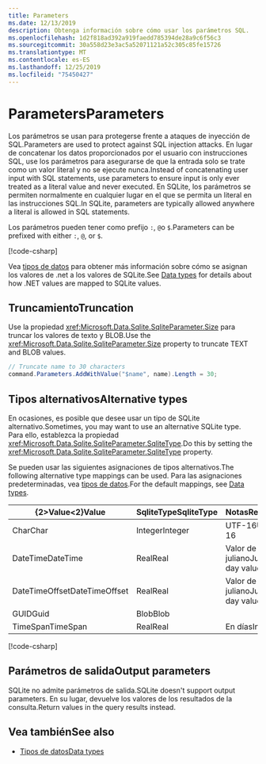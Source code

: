 ```yaml
---
title: Parameters
ms.date: 12/13/2019
description: Obtenga información sobre cómo usar los parámetros SQL.
ms.openlocfilehash: 1d2f818ad392a919faedd785394de28a9c6f56c3
ms.sourcegitcommit: 30a558d23e3ac5a52071121a52c305c85fe15726
ms.translationtype: MT
ms.contentlocale: es-ES
ms.lasthandoff: 12/25/2019
ms.locfileid: "75450427"
---
```

# <a name="parameters"></a><span data-ttu-id="55215-103">Parameters</span><span class="sxs-lookup"><span data-stu-id="55215-103">Parameters</span></span>

<span data-ttu-id="55215-104">Los parámetros se usan para protegerse frente a ataques de inyección de SQL.</span><span class="sxs-lookup"><span data-stu-id="55215-104">Parameters are used to protect against SQL injection attacks.</span></span> <span data-ttu-id="55215-105">En lugar de concatenar los datos proporcionados por el usuario con instrucciones SQL, use los parámetros para asegurarse de que la entrada solo se trate como un valor literal y no se ejecute nunca.</span><span class="sxs-lookup"><span data-stu-id="55215-105">Instead of concatenating user input with SQL statements, use parameters to ensure input is only ever treated as a literal value and never executed.</span></span> <span data-ttu-id="55215-106">En SQLite, los parámetros se permiten normalmente en cualquier lugar en el que se permita un literal en las instrucciones SQL.</span><span class="sxs-lookup"><span data-stu-id="55215-106">In SQLite, parameters are typically allowed anywhere a literal is allowed in SQL statements.</span></span>

<span data-ttu-id="55215-107">Los parámetros pueden tener como prefijo `:`, `@`o `$`.</span><span class="sxs-lookup"><span data-stu-id="55215-107">Parameters can be prefixed with either `:`, `@`, or `$`.</span></span>

[!code-csharp[](../../../../samples/snippets/standard/data/sqlite/HelloWorldSample/Program.cs?name=snippet_Parameter)]

<span data-ttu-id="55215-108">Vea [tipos de datos](types.md) para obtener más información sobre cómo se asignan los valores de .net a los valores de SQLite.</span><span class="sxs-lookup"><span data-stu-id="55215-108">See [Data types](types.md) for details about how .NET values are mapped to SQLite values.</span></span>

## <a name="truncation"></a><span data-ttu-id="55215-109">Truncamiento</span><span class="sxs-lookup"><span data-stu-id="55215-109">Truncation</span></span>

<span data-ttu-id="55215-110">Use la propiedad <xref:Microsoft.Data.Sqlite.SqliteParameter.Size> para truncar los valores de texto y BLOB.</span><span class="sxs-lookup"><span data-stu-id="55215-110">Use the <xref:Microsoft.Data.Sqlite.SqliteParameter.Size> property to truncate TEXT and BLOB values.</span></span>

```csharp
// Truncate name to 30 characters
command.Parameters.AddWithValue("$name", name).Length = 30;
```

## <a name="alternative-types"></a><span data-ttu-id="55215-111">Tipos alternativos</span><span class="sxs-lookup"><span data-stu-id="55215-111">Alternative types</span></span>

<span data-ttu-id="55215-112">En ocasiones, es posible que desee usar un tipo de SQLite alternativo.</span><span class="sxs-lookup"><span data-stu-id="55215-112">Sometimes, you may want to use an alternative SQLite type.</span></span> <span data-ttu-id="55215-113">Para ello, establezca la propiedad <xref:Microsoft.Data.Sqlite.SqliteParameter.SqliteType>.</span><span class="sxs-lookup"><span data-stu-id="55215-113">Do this by setting the <xref:Microsoft.Data.Sqlite.SqliteParameter.SqliteType> property.</span></span>

<span data-ttu-id="55215-114">Se pueden usar las siguientes asignaciones de tipos alternativos.</span><span class="sxs-lookup"><span data-stu-id="55215-114">The following alternative type mappings can be used.</span></span> <span data-ttu-id="55215-115">Para las asignaciones predeterminadas, vea [tipos de datos](types.md).</span><span class="sxs-lookup"><span data-stu-id="55215-115">For the default mappings, see [Data types](types.md).</span></span>

| <span data-ttu-id="55215-116">{2&gt;Value&lt;2}</span><span class="sxs-lookup"><span data-stu-id="55215-116">Value</span></span>          | <span data-ttu-id="55215-117">SqliteType</span><span class="sxs-lookup"><span data-stu-id="55215-117">SqliteType</span></span> | <span data-ttu-id="55215-118">Notas</span><span class="sxs-lookup"><span data-stu-id="55215-118">Remarks</span></span>          |
| -------------- | ---------- | ---------------- |
| <span data-ttu-id="55215-119">Char</span><span class="sxs-lookup"><span data-stu-id="55215-119">Char</span></span>           | <span data-ttu-id="55215-120">Integer</span><span class="sxs-lookup"><span data-stu-id="55215-120">Integer</span></span>    | <span data-ttu-id="55215-121">UTF-16</span><span class="sxs-lookup"><span data-stu-id="55215-121">UTF-16</span></span>           |
| <span data-ttu-id="55215-122">DateTime</span><span class="sxs-lookup"><span data-stu-id="55215-122">DateTime</span></span>       | <span data-ttu-id="55215-123">Real</span><span class="sxs-lookup"><span data-stu-id="55215-123">Real</span></span>       | <span data-ttu-id="55215-124">Valor de día juliano</span><span class="sxs-lookup"><span data-stu-id="55215-124">Julian day value</span></span> |
| <span data-ttu-id="55215-125">DateTimeOffset</span><span class="sxs-lookup"><span data-stu-id="55215-125">DateTimeOffset</span></span> | <span data-ttu-id="55215-126">Real</span><span class="sxs-lookup"><span data-stu-id="55215-126">Real</span></span>       | <span data-ttu-id="55215-127">Valor de día juliano</span><span class="sxs-lookup"><span data-stu-id="55215-127">Julian day value</span></span> |
| <span data-ttu-id="55215-128">GUID</span><span class="sxs-lookup"><span data-stu-id="55215-128">Guid</span></span>           | <span data-ttu-id="55215-129">Blob</span><span class="sxs-lookup"><span data-stu-id="55215-129">Blob</span></span>       |                  |
| <span data-ttu-id="55215-130">TimeSpan</span><span class="sxs-lookup"><span data-stu-id="55215-130">TimeSpan</span></span>       | <span data-ttu-id="55215-131">Real</span><span class="sxs-lookup"><span data-stu-id="55215-131">Real</span></span>       | <span data-ttu-id="55215-132">En días</span><span class="sxs-lookup"><span data-stu-id="55215-132">In days</span></span>          |

[!code-csharp[](../../../../samples/snippets/standard/data/sqlite/DateAndTimeSample/Program.cs?name=snippet_SqliteType)]

## <a name="output-parameters"></a><span data-ttu-id="55215-133">Parámetros de salida</span><span class="sxs-lookup"><span data-stu-id="55215-133">Output parameters</span></span>

<span data-ttu-id="55215-134">SQLite no admite parámetros de salida.</span><span class="sxs-lookup"><span data-stu-id="55215-134">SQLite doesn't support output parameters.</span></span> <span data-ttu-id="55215-135">En su lugar, devuelve los valores de los resultados de la consulta.</span><span class="sxs-lookup"><span data-stu-id="55215-135">Return values in the query results instead.</span></span>

## <a name="see-also"></a><span data-ttu-id="55215-136">Vea también</span><span class="sxs-lookup"><span data-stu-id="55215-136">See also</span></span>

* [<span data-ttu-id="55215-137">Tipos de datos</span><span class="sxs-lookup"><span data-stu-id="55215-137">Data types</span></span>](types.md)
